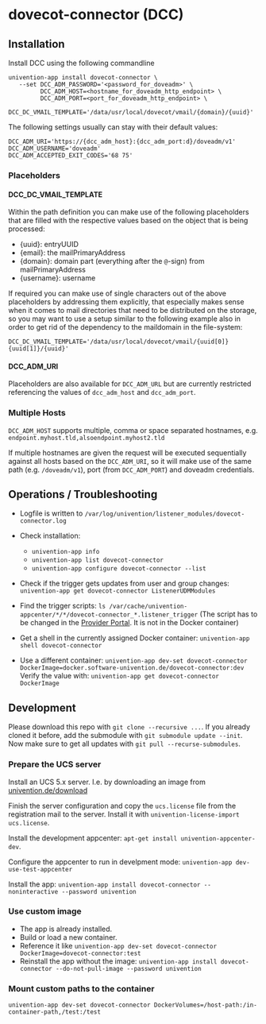 # dovecot-connector (DCC)

## Installation

Install DCC using the following commandline
```
univention-app install dovecot-connector \
   --set DCC_ADM_PASSWORD='<password_for_doveadm>' \
         DCC_ADM_HOST=<hostname_for_doveadm_http_endpoint> \
         DCC_ADM_PORT=<port_for_doveadm_http_endpoint> \
         DCC_DC_VMAIL_TEMPLATE='/data/usr/local/dovecot/vmail/{domain}/{uuid}'
```

The following settings usually can stay with their default values:
```
DCC_ADM_URI='https://{dcc_adm_host}:{dcc_adm_port:d}/doveadm/v1'
DCC_ADM_USERNAME='doveadm'
DCC_ADM_ACCEPTED_EXIT_CODES='68 75'
```

### Placeholders

#### DCC_DC_VMAIL_TEMPLATE

Within the path definition you can make use of the following placeholders that are filled with the respective values based on the object that is being processed:

- {uuid}: entryUUID
- {email}: the mailPrimaryAddress
- {domain}: domain part (everything after the `@`-sign) from mailPrimaryAddress
- {username}: username

If required you can make use of single characters out of the above placeholders by addressing them explicitly, that especially makes sense when it comes to mail directories that need to be distributed on the storage, so you may want to use a setup similar to the following example also in order to get rid of the dependency to the maildomain in the file-system:
```
DCC_DC_VMAIL_TEMPLATE='/data/usr/local/dovecot/vmail/{uuid[0]}{uuid[1]}/{uuid}'
```

#### DCC_ADM_URI

Placeholders are also available for `DCC_ADM_URL` but are currently restricted referencing the values of `dcc_adm_host` and `dcc_adm_port`.

### Multiple Hosts

`DCC_ADM_HOST` supports multiple, comma or space separated hostnames, e.g. `endpoint.myhost.tld,alsoendpoint.myhost2.tld`

If multiple hostnames are given the request will be executed sequentially against all hosts based on the `DCC_ADM_URI`, so it will make use of the same path (e.g. `/doveadm/v1`), port (from `DCC_ADM_PORT`) and doveadm credentials.

## Operations / Troubleshooting

* Logfile is written to `/var/log/univention/listener_modules/dovecot-connector.log`

* Check installation:
  * `univention-app info`
  * `univention-app list dovecot-connector`
  * `univention-app configure dovecot-connector --list`

* Check if the trigger gets updates from user and group changes: `univention-app get dovecot-connector ListenerUDMModules`

* Find the trigger scripts: `ls /var/cache/univention-appcenter/*/*/dovecot-connector_*.listener_trigger`
  (The script has to be changed in the [Provider Portal](https://provider-portal.software-univention.de/univention/management/#module=appcenter-selfservice::0:). It is not in the Docker container)

* Get a shell in the currently assigned Docker container: `univention-app shell dovecot-connector`

* Use a different container: `univention-app dev-set dovecot-connector DockerImage=docker.software-univention.de/dovecot-connector:dev`
  Verify the value with: `univention-app get dovecot-connector DockerImage`


## Development

Please download this repo with `git clone --recursive ...`.
If you already cloned it before, add the submodule with `git submodule update --init`.
Now make sure to get all updates with `git pull --recurse-submodules`.


### Prepare the UCS server

Install an UCS 5.x server.
I.e. by downloading an image from [univention.de/download](https://www.univention.de/download/download-ucs/)

Finish the server configuration and
copy the `ucs.license` file from the registration mail to the server.
Install it with `univention-license-import ucs.license`.

Install the development appcenter: `apt-get install univention-appcenter-dev`.

Configure the appcenter to run in develpment mode: `univention-app dev-use-test-appcenter`

Install the app: `univention-app install dovecot-connector --noninteractive --password univention`


### Use custom image

- The app is already installed.
- Build or load a new container.
- Reference it like `univention-app dev-set dovecot-connector DockerImage=dovecot-connector:test`
- Reinstall the app without the image: `univention-app install dovecot-connector --do-not-pull-image --password univention`


### Mount custom paths to the container

`univention-app dev-set dovecot-connector DockerVolumes=/host-path:/in-container-path,/test:/test`
